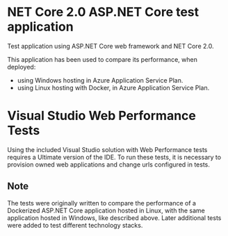 # NET Core 2.0 ASP.NET Core test application
Test application using ASP.NET Core web framework and NET Core 2.0.

This application has been used to compare its performance, when deployed:
* using Windows hosting in Azure Application Service Plan.
* using Linux hosting with Docker, in Azure Application Service Plan.

# Visual Studio Web Performance Tests
Using the included Visual Studio solution with Web Performance tests requires a Ultimate version of the IDE. To run these tests, it is necessary to provision owned web applications and change urls configured in tests.

## Note
The tests were originally written to compare the performance of a Dockerized ASP.NET Core application hosted in Linux, with the same application hosted in Windows, like described above. Later additional tests were added to test different technology stacks.